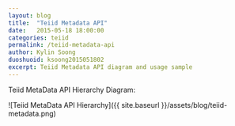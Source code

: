 ```yaml
---
layout: blog
title:  "Teiid Metadata API"
date:   2015-05-18 18:00:00
categories: teiid
permalink: /teiid-metadata-api
author: Kylin Soong
duoshuoid: ksoong2015051802
excerpt: Teiid Metadata API diagram and usage sample
---
```


Teiid MetaData API Hierarchy Diagram:

![Teiid MetaData API Hierarchy]({{ site.baseurl }}/assets/blog/teiid-metadata.png)

